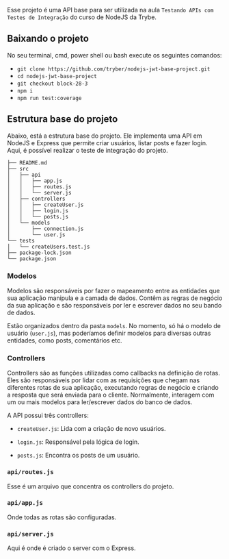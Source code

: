 Esse projeto é uma API base para ser utilizada na aula `Testando APIs com Testes de Integração` do curso de NodeJS da Trybe.

##  Baixando o projeto

No seu terminal, cmd, power shell ou bash execute os seguintes comandos:

- `git clone https://github.com/tryber/nodejs-jwt-base-project.git`
- `cd nodejs-jwt-base-project`
- `git checkout block-28-3`
- `npm i`
- `npm run test:coverage`

## Estrutura base do projeto

Abaixo, está a estrutura base do projeto. Ele implementa uma API em NodeJS e Express  que permite criar usuários, listar posts e fazer login. Aqui, é possível realizar o teste de integração do projeto.
 
```
├── README.md
├── src
│   ├── api
│   │   ├── app.js
│   │   ├── routes.js
│   │   └── server.js
│   ├── controllers
│   │   ├── createUser.js
│   │   ├── login.js
│   │   └── posts.js
│   └── models
│       ├── connection.js
│       └── user.js
└── tests
│   └── createUsers.test.js
├── package-lock.json
└── package.json
```

### Modelos

Modelos são responsáveis por fazer o mapeamento entre as entidades que sua aplicação manipula e a camada de dados. Contêm as regras de negócio da sua aplicação e são responsáveis por ler e escrever dados no seu bando de dados.

Estão organizados dentro da pasta `models`. No momento, só há o modelo de usuário (`user.js`), mas poderíamos definir modelos para diversas outras entidades, como posts, comentários etc.

### Controllers

Controllers são as funções utilizadas como callbacks na definição de rotas.
Eles são responsáveis por lidar com as requisições que chegam nas diferentes rotas de sua aplicação, executando regras de negócio e criando a resposta que será enviada para o cliente. Normalmente, interagem com um ou mais modelos para ler/escrever dados do banco de dados.

A API possui três controllers:

  - `createUser.js`: Lida com a criação de novo usuários.
  
  - `login.js`: Responsável pela lógica de login.

  - `posts.js`: Encontra os posts de um usuário.
 
### `api/routes.js`

Esse é um arquivo que concentra os controllers do projeto.

### `api/app.js`

Onde todas as rotas são configuradas. 

### `api/server.js`

Aqui é onde é criado o server com o Express.
